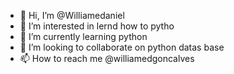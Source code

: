 - 👋 Hi, I’m @Williamedaniel
- 👀 I’m interested in lernd how to pytho
- 🌱 I’m currently learning python
- 💞️ I’m looking to collaborate on python datas base
- 📫 How to reach me @williamedgoncalves

<!---
Williamedaniel/Williamedaniel is a ✨ special ✨ repository because its `README.md` (this file) appears on your GitHub profile.
You can click the Preview link to take a look at your changes.
--->
